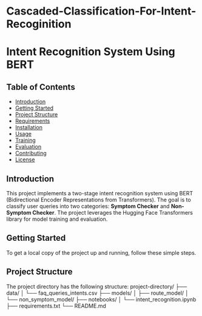 # Cascaded-Classification-For-Intent-Recoginition

# Intent Recognition System Using BERT

## Table of Contents
- [Introduction](#introduction)
- [Getting Started](#getting-started)
- [Project Structure](#project-structure)
- [Requirements](#requirements)
- [Installation](#installation)
- [Usage](#usage)
- [Training](#training)
- [Evaluation](#evaluation)
- [Contributing](#contributing)
- [License](#license)

## Introduction
This project implements a two-stage intent recognition system using BERT (Bidirectional Encoder Representations from Transformers). The goal is to classify user queries into two categories: **Symptom Checker** and **Non-Symptom Checker**. The project leverages the Hugging Face Transformers library for model training and evaluation.

## Getting Started
To get a local copy of the project up and running, follow these simple steps.

## Project Structure
The project directory has the following structure:
project-directory/ ├── data/ │ └── faq_queries_intents.csv ├── models/ │ ├── route_model/ │ └── non_symptom_model/ ├── notebooks/ │ └── intent_recognition.ipynb ├── requirements.txt └── README.md

